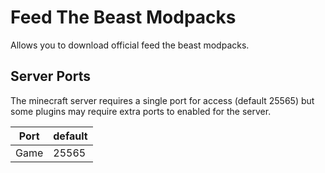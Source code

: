 # Feed The Beast Modpacks

Allows you to download official feed the beast modpacks.

## Server Ports
The minecraft server requires a single port for access (default 25565) but some plugins may require extra ports to enabled for the server.


| Port  | default |
|-------|---------|
| Game  | 25565   |